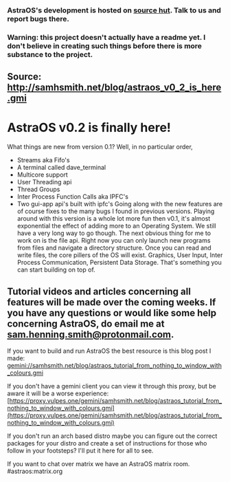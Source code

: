 ### AstraOS's development is hosted on [source hut](https://sr.ht/~samhsmith/AstraOS/). Talk to us and report bugs there.
### Warning: this project doesn't actually have a readme yet. I don't believe in creating such things before there is more substance to the project.

Source: http://samhsmith.net/blog/astraos_v0_2_is_here.gmi
----------------------------------------------------------
# AstraOS v0.2 is finally here!

What things are new from version 0.1? Well, in no particular order,
* Streams aka Fifo's
* A terminal called dave_terminal
* Multicore support
* User Threading api
* Thread Groups
* Inter Process Function Calls aka IPFC's
* Two gui-app api's built with ipfc's
Going along with the new features are of course fixes to the many bugs I found in previous versions. Playing around with this version is a whole lot more fun then v0.1, it's almost exponential the effect of adding more to an Operating System. We still have a very long way to go though. The next obvious thing for me to work on is the file api. Right now you can only launch new programs from files and navigate a directory structure. Once you can read and write files, the core pillers of the OS will exist. Graphics, User Input, Inter Process Communication, Persistent Data Storage. That's something you can start building on top of.

Tutorial videos and articles concerning all features will be made over the coming weeks. If you have any questions or would like some help concerning AstraOS, do email me at sam.henning.smith@protonmail.com.
----------------------------------------------------------


If you want to build and run AstraOS the best resource is this blog post I made: [gemini://samhsmith.net/blog/astraos_tutorial_from_nothing_to_window_with_colours.gmi](gemini://samhsmith.net/blog/astraos_tutorial_from_nothing_to_window_with_colours.gmi)

If you don't have a gemini client you can view it through this proxy, but be aware it will be a worse experience: [https://proxy.vulpes.one/gemini/samhsmith.net/blog/astraos_tutorial_from_nothing_to_window_with_colours.gmi](https://proxy.vulpes.one/gemini/samhsmith.net/blog/astraos_tutorial_from_nothing_to_window_with_colours.gmi)

If you don't run an arch based distro maybe you can figure out the correct packages for your distro and create a set of instructions for those who follow in your footsteps?
I'll put it here for all to see.

If you want to chat over matrix we have an AstraOS matrix room. #astraos:matrix.org
